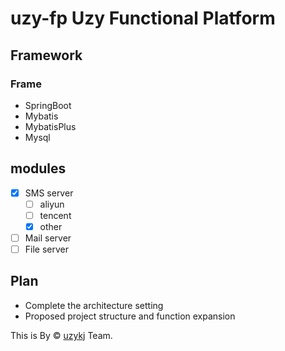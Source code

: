 # uzy-fp Uzy Functional Platform

## Framework

### Frame
- SpringBoot
- Mybatis
- MybatisPlus
- Mysql


## modules
- [x] SMS server
    - [ ] aliyun
    - [ ] tencent
    - [x] other
- [ ] Mail server
- [ ] File server

## Plan
- Complete the architecture setting
- Proposed project structure and function expansion 

This is By &copy; <a href="https://github.com/uzykj">uzykj</a> Team.